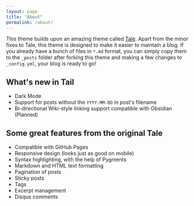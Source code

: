 ```yaml
---
layout: page
title: "About"
permalink: /about/
---
```


This theme builds upon an amazing theme called [Tale](https://github.com/chesterhow/tale). Apart from the minor fixes to Tale, this theme is designed to make it easier to maintain a blog. If you already have a bunch of files in `*.md` format, you can simply copy them to the `_posts` folder after forking this theme and making a few changes to `_config.yml`, your blog is ready to go!

## What's new in Tail
- Dark Mode
- Support for posts without the `YYYY-MM-DD` in post's filename
- Bi-directional Wiki-style linking support compatible with Obsidian (Planned)

## Some great features from the original Tale
- Compatible with GitHub Pages
- Responsive design (looks just as good on mobile)
- Syntax highlighting, with the help of Pygments
- Markdown and HTML text formatting
- Pagination of posts
- Sticky posts
- Tags
- Excerpt management
- Disqus comments
